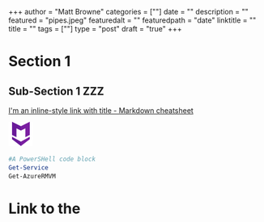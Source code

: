 +++
author = "Matt Browne"
categories = [""]
date = ""
description = ""
featured = "pipes.jpeg"
featuredalt = ""
featuredpath = "date"
linktitle = ""
title = ""
tags = [""]
type = "post"
draft = "true"
+++



# Section 1
## Sub-Section 1 ZZZ

[I'm an inline-style link with title - Markdown cheatsheet](https://github.com/adam-p/markdown-here/wiki/Markdown-Cheatsheet "Google's Homepage")

![alt text](https://github.com/adam-p/markdown-here/raw/master/src/common/images/icon48.png "Image")


```PowerShell
#A PowerSHell code block
Get-Service
Get-AzureRMVM
```

# Link to the 
